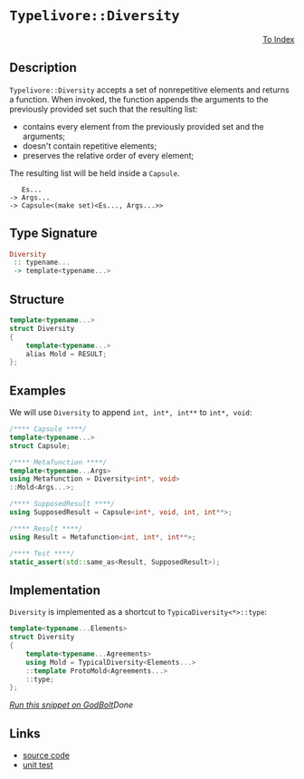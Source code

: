 <!-- Copyright 2024 Feng Mofan
SPDX-License-Identifier: Apache-2.0 -->

# `Typelivore::Diversity`

<p style='text-align: right;'><a href="../../../facilities/metafunctions.md#typelivore-diversity">To Index</a></p>

## Description

`Typelivore::Diversity` accepts a set of nonrepetitive elements and returns a function.
When invoked, the function appends the arguments to the previously provided set such that the resulting list:

- contains every element from the previously provided set and the arguments;
- doesn't contain repetitive elements;
- preserves the relative order of every element;

The resulting list will be held inside a `Capsule`.

<pre><code>   Es...
-> Args...
-> Capsule&lt;(make set)&lt;Es..., Args...&gt;&gt;</code></pre>

## Type Signature

```Haskell
Diversity
 :: typename...
 -> template<typename...>
```

## Structure

```C++
template<typename...>
struct Diversity
{
    template<typename...>
    alias Mold = RESULT;
};
```

## Examples

We will use `Diversity` to append `int, int*, int**` to `int*, void`:

```C++
/**** Capsule ****/
template<typename...>
struct Capsule;

/**** Metafunction ****/
template<typename...Args>
using Metafunction = Diversity<int*, void>
::Mold<Args...>;

/**** SupposedResult ****/
using SupposedResult = Capsule<int*, void, int, int**>;

/**** Result ****/
using Result = Metafunction<int, int*, int**>;

/**** Test ****/
static_assert(std::same_as<Result, SupposedResult>);
```

## Implementation

`Diversity` is implemented as a shortcut to `TypicaDiversity<*>::type`:

```C++
template<typename...Elements>
struct Diversity
{
    template<typename...Agreements>
    using Mold = TypicalDiversity<Elements...>
    ::template ProtoMold<Agreements...>
    ::type;
};
```

[*Run this snippet on GodBolt*](https://godbolt.org/#z:OYLghAFBqd5QCxAYwPYBMCmBRdBLAF1QCcAaPECAMzwBtMA7AQwFtMQByARg9KtQYEAysib0QXACx8BBAKoBnTAAUAHpwAMvAFYTStJg1DIApACYAQuYukl9ZATwDKjdAGFUtAK4sGIAKwAzKSuADJ4DJgAcj4ARpjEIAAc0gAOqAqETgwe3r4BwemZjgLhkTEs8Ykptpj2JQxCBEzEBLk%2BfkG19dlNLQRl0XEJydIKza3t%2BV3j/YMVVaMAlLaoXsTI7BwA9ABU%2BweHR8e72yYaAIJ7BwDUACKYqa6MyHiYCjeHZ5fXJ39H3wu5yBZkCEWQ3iwNxMgTcBAAnk8APoEYhMQgKGHYYHA367G5uJipBReeifA6AgiYFipAxUmFwxGMViYAB07KxwPGxC8DgJRJJ9BhVkuwKpNLpmAZCKezDY7NZAEkGAong5MOhsPQ2IJMYFsZdubyCDcACqIvCiWh3PAANwSxXhIBuqS8sVolpu43QIBAMswSLwWEEhHhDOVqsw6s12sYBD12AVOIA7CKgT9tjcAEpR9aZe38pQgYE3Us3cW0pj02H%2BuWYG4RtWOIxa6lx0jlpl1hU58atnXxzmXMte1HGm7KYioIgAWU86BLZZMqcXI9LXkyRk7T2hgTuo59KAE%2BAaYlXa4Z57XZe9vrwCiRsSYSiRqCol%2BH16/pdvfqZgeDRwEXDFUmwiYB%2BzjLFSCvb8y3NVJLTEG17WIR1YOvLFfVtMQvEwDsMLXBCkOtO0HVDAjPzgs0LStFDyOA2FGyjKkYzbXUFQ7ZiHHAyDBCHC5vywv8nl9CtJQnKdZ3nBlewIPj4yTfUxKZYVz2XO41NFDMbgsZ960JItz3EqspRrLsWQbUCWN42N%2BP1c8jT5Sdp1QOdaAXJjrJ4ls7IIASR2XNNvw3cDt3rGF91/NAGBPbIzyoi9YUIkdf3vR99Nfd9ksS6ifwIQ9/QAuNQxAyMfIgvzoJSr9iLosi0NK3Kv2EnDvHw6FmuvQliVJMy3G41iFIUJTsEowS8p6wV%2BsGjVhs4qzyubSr2P8hyut3bAVKeLSJtLDTduM6lK2rRlZRZBVhoCstQq3dz0F3fcXOkjyGXmjkHMCNMDq%2BnEfn%2BAGAVxQ4GwlVaq2ycl9kBPFAf%2BQExWOyVpQs%2BV2Su9aLick16Ma4DRRXRKTNO2sLvZC5gGITBVoTc9buAG57semjEPq1D0Nhd7WWu0sxKR0zJNc%2B6GQpqmadG89trM77k0037tKuOGgf%2B25sFUVhaXrL5gaVik/pBMEGAhLwoQZGLNlSQdMZ1/Z%2BV6sltcuYn%2BtJtHucx7G7emw6VdtmdMGaKgvCNhoodORGJVMlHzrdi5iGAWnLnpxmA6YIOQ8hyL7gajm3AiAhdg7W1UCDATfWF2E44TiX5fTRXbiELxUiKDVe1JE1HYuZPG%2BbjJW/edvmamvqGXzwubmLoMO3z6fBH2Tla5t/E29oDu9aTzcGZXk0s/9wPg54gRR8EWeC9P%2BfPu%2B338VNd41%2BhrlmkcZAkWfJRWggX8FBZV%2B9TcbeOw9xbugbeWIljCg4CsWgnB/C8D8BwLQpBUCcDcNYawXo1gbAiqCHgpACCaEgSsAA1gESQrINBJDMGYAAnNQrg/gKFJC4MmZM0hoEcEkLwFgEgNAaFIPAxByCOC8AUCAPh%2BCEGQNIHAWAMBEAgDWAQV0BByCUDQDSOgCQogsk4KoJIAA2AAtPoyQNxgDIGQDcKQrIzC8A1IQEgQY9D8EECIMQ7ApAyEEIoFQ6hJGkF0FwUgAB3NEqROA8CgTAuBBCkGcAAPJeCUUkm4b4bh6KMSYsxFirFkLMDcCAHgNH0GINCHBSxeASK0CsCASB1GIRKaoiA9TNGJGAFIMwfA6BUjQpQWIsTYgRBaE6bgvBBnMGIPCeJsRtAsQibwdRA54kMFoCMxBWBYheGAISWgtBRGjNIFgFghhgDiH8fgKmPF7T7MQZgVQuYqTzPIIIOosSPSxDRJMjwWBYmojwNwg5qFYh9weMcowHojAEJWFQAwCcABqbxgnxNlE8lxwgrQeOkGinxahYmBP0CclAaDLD6DwLEURkAVioEttkfZhjvSRVMJYawZhBGoWIEGd48AVh2Bss4CArgph%2BCCWECIQxKgjCCUULIAghV6GlQ0eYwxEhBN5YfRoEw2ieA6HoNVDQ%2BitCVRKlVthNVytVZqo1iwuA8swZsCQUSOCwP4bEoR6SDHGNMeYyx1j8kQFwA40p5hAg2sqVClYCBMBMCwIkCAxCQCSECKyahgRWEaEkGYSQ%2BjeH%2BH0dQ/QnBOGkG4SG1k%2BiuD6KSNQph%2Bj/CSHoSm/RLr/FCJEWIvBULpFyNqQopJyimktJKdotgnAWgsFtMmQxTAbgQhOVY6hrIuDkLsSeRxPoglorceITx2KlC4v8boTpoSiTzMdc6gRvAhGJOSSaNJGTPUzoMFuLgC6l0aAKUUhpCQymBDMBUjtkial1NQMUhIA6QNfsSLOowL6uB8JoKvB0fSBlDMmU88ZwzpmzIcE8xZcZlmrNiRsrZOy9lPKOScs56y8CXMcNc2JdyHlbFwfnV5/j3mfPhN8rYiC/kAtwUCkF1JKPgU7TCpg8LEXIsYKi2QW7MVePkHuvxiDD0EshUyqwJL3kUrjUgmlAg6UMr3JpllbKEgcqwLpnldQ%2BV%2BAFbFc1IRYpWslaQBV2QnMedKGKhYbm9W9DNdq/IqrbPqoNQMXzyrdVBbyMK01cwovGodasdY9qbUFqdTEltnB3WZNMdBhmL7F3kIKQGogQbylhsAxGqNMbKCOqLSWhd6bkz%2BGoSwwIGas31ubYIzgbbxGdpkfIxR/aKDNIg604dWwx1ZJYAoW0ljbTFclOMFdganEbrkxiiQWLZA4pUzoEAwRj3hNGWe7L/WODXuUakqg6T5uLeW6t0y4wP1TZKT%2BwI/6qlSJ7YOsDE3AeJCW83JEK3qFIjWwQJEqgTFdMQ70iA/T/EYbQwc9HUyZlzIOXhwQBG1m8GI9ssQZGDkUfBTx4nNGbL0f8Yx5ASTmO8FY%2BwxBHHhncd%2BRy/jvBBNKFBSJyFgG%2BCwoUAizASKUUHM3btndB3lN4pO%2Bp4wxKbA6e5fpho%2Bzti3lM5YVll72Wcus90OzLhHPBfi6K8o0WpUZBlTka38rHeKqS9a834XYs6tCz0AQEXXMmtmJMF3FrEt2%2BSxlhQdqPGXb65e3L8PTELaWxPV7VJ3v%2BtXZVkNv3w2kEjdGkYen2FNZADQ1kgRAj%2BAYfW3h1fkyVoT3E4Rth21/aWPGyQ/hk3MOTLwlIdCuCULME29hgQruJ7b53x1tiW%2BtoA9UlY7NsgJqAA)$Done$

## Links

- [source code](../../../../conceptrodon/descend/typelivore/diversity.hpp)
- [unit test](../../../../tests/unit/metafunctions/typelivore/diversity.test.hpp)
